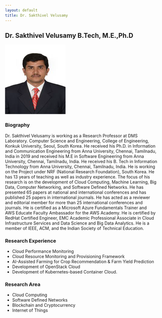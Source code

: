 ```yaml
---
layout: default
title: Dr. Sakthivel Velusamy
---
```


## Dr. Sakthivel Velusamy B.Tech, M.E.,Ph.D
![alt_text](../assets/img/Sakthivel.png)

### Biography
Dr. Sakthivel Velusamy is working as a Research Professor at DMS Laboratory. Computer Science and Engineering, College of Engineering, Konkuk University, Seoul, South Korea. He received his Ph.D. in Information and Communication Engineering from Anna University, Chennai, Tamilnadu, India in 2019 and received his M.E in Software Engineering from Anna University, Chennai, Tamilnadu, India. He received his B. Tech in Information Technology from Anna University, Chennai, Tamilnadu, India. He is working on the Project under NRF (National Research Foundation), South Korea. He has 13 years of teaching as well as industry experience. The focus of his research is on the development of Cloud Computing, Machine Learning, Big Data, Computer Networking, and Software Defined Networks. He has presented 65 papers at national and international conferences and has published 25 papers in international journals. He has acted as a reviewer and editorial member for more than 25 international conferences and journals. He is certified as a Microsoft Azure Fundamentals Trainer and AWS Educate Faculty Ambassador for the AWS Academy. He is certified by RedHat Certified Engineer, EMC Academic Professional Associate in Cloud Infrastructure Services and Data Science and Big Data Analytics. He is a member of IEEE, ACM, and the Indian Society of Technical Education.

### Research Experience
* Cloud Performance Monitoring
* Cloud Resource Monitoring and Provisioning Framework
* AI-Assisted Farming for Crop Recommendation & Farm Yield Prediction
* Development of OpenStack Cloud
* Development of Kubernetes-based Container Cloud.

### Research Area
* Cloud Computing
* Software Defined Networks
* Blockchain and Cryptocurrency
* Internet of Things